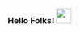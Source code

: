 ### Hello Folks! <img src="https://raw.githubusercontent.com/MartinHeinz/MartinHeinz/master/wave.gif" width="30px">

<!--
**jaymesC/jaymesC** is a ✨ _special_ ✨ repository because its `README.md` (this file) appears on your GitHub profile.

Here are some ideas to get you started:

- 🔭 I’m currently working on 
- 🌱 I’m currently learning Blockchain Technology and Web3.0
- 👯 I’m looking to collaborate on different new projects that will change the world
- 🤔 I’m looking for help with ...
- 💬 Ask me about ...
- 📫 How to reach me: ...
- 😄 
- ⚡ Fun fact: I'm 
-->

